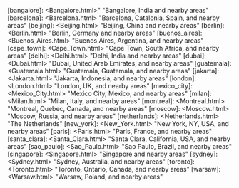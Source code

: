 <!-- Repositories -->

[repo:alut]: <https://github.com/blackberry/ALUT> "Repo: ALUT, OpenAL Utilities"
[repo:bbuijs]: <http://github.com/blackberry/bbui.js> "Repo: bbUI.js Framework for WebWorks"
[repo:bws]: <http://github.com/bws-samples> "Repo: Code samples for BlackBerry Web Services for Enterprise Administration"
[repo:cascadescommunitysamples]: <http://github.com/blackberry/Cascades-Community-Samples> "Repo: Community - RIM and non-RIM - Samples using the Cascades framework"
[repo:cascades-samples]: <http://github.com/blackberry/Cascades-Samples> "repo: Official Cascades Samples"
[repo:gameplay]: <http://github.com/blackberry/Gameplay> "Repo: Gameplay, a Portable, OpenSource Gaming Framework"
[repo:jquery-mobile-samples]: <http://github.com/blackberry/jQuery-Mobile-Samples> "Repo: jQuery-Mobile-Samples Repository"
[repo:ndk-samples]: <http://github.com/blackberry/NDK-Samples> "Repo: Native Samples that can be used with the NDK"
[repo:openal]: <http://github.com/blackberry/OpenAL> "Repo: OpenAL"
[repo:picturewall]: <http://github.com/blackberry/PictureWall> "Repo: HTML5 Application to display pictures on a wall of devices"
[repo:qrencode]: <http://github.com/blackberry/QREncode> "QREncode Repository"
[repo:ripple-ui]: <http://github.com/blackberry/Ripple-UI> "Repo: Ripple UI Emulator"
[repo:ripple-framework]: <http://github.com/blackberry/Ripple-Framework> "Repo: Ripple Framework"
[repo:ripple-services]: <http://github.com/blackberry/Ripple-Services> "Repo: Ripple Services"
[repo:sdl]: <http://github.com/blackberry/SDL> "Repo:SDL"
[repo:scoreloop-samples]: <http://github.com/blackberry/Scoreloop-Samples> "Socoreloop-Samples Repository"
[repo:webgl-samples]: <http://github.com/blackberry/webgl-samples> "Repository for Community - RIM and non-RIM - Samples using WebGL"
[repo:webworks-samples]: <http://github.com/blackberry/webworks-samples> "Repository for Community - RIM and non-RIM - Samples using the BlackBerry Webworks framework"
[repo:zxing]: <http://github.com/blackberry/ZXing> "ZXing Repository"

<!-- Absolute Paths -->

[asl2]: <http://www.apache.org/licenses/LICENSE-2.0.html> "Apache License, Version 2.0"
[gpl]: <TBD> "TBD"
[bsd]: <http://en.wikipedia.org/wiki/BSD_licenses> "BSD Licenses, at Wikipedia"

<!-- Relative Paths -->

[all_pages]: <All_Pages.html> "All Pages in this Wiki"
[all_articles]: <articles/All_Articles.html> "All Articles in this Wiki"
[all_slides]: <slides/All_Slides.html> "All Presentations in this Wiki"
[all_news]: <news/index.html> "All News in this Wiki"
[recent_changes]: <Recent_Changes.html> "Recent changes in this Wiki"


[blackberry_services]: <BlackBerry_Services.html> "Client and Server Side BlackBerry Services"

[bb_advertising]: <BlackBerry_Advertising_Service.html> "BlackBerry Advertising Service"
[bb_analytics]: <BlackBerry_Analytics_Service.html> "BlackBerry Analytics Service"
[bbm]: <BlackBerry_Messenger.html> "BlackBerry_Messenger"
[bb_web_services]: <BlackBerry_Web_Services.html> "BlackBerry Web Services for Enterprise Administration"
[bws]: <BlackBerry_Web_Services.html> "BlackBerry Web Services for Enterprise Administration"
[bb_payment]: <BlackBerry_Payment_Service.html> "BlackBerry Payment Service"
[bb_push]: <BlackBerry_Push_Service.html> "BlackBerry Push Service"

[adobe_air]: <Adobe_AIR.html> "Adobe Integrated Runtime (AIR)"
[alicejs]: <AliceJS.html> "Alice - A Lightweight Independent CSS Engine"
[air]: <AIR.html> "Adobe Integrated Runtime (AIR)"
[apache_cordova]: <Apache_Cordova.html> "The Open Source HTML5 Cross-Platform Framework"
[bbuijs]: <bbUIjs.html> "A WebWorks-based Framework to write HTML5 applications using BBOS and BB10 Conventions"
[blackberry_10]: <BlackBerry_10.html> "The next generation BlackBerry Platform"
[bps]: <BlackBerry_Platform_Services.html> "BlackBerry Platform Services"
[bugs]: <Bugs.html> "Filing and Searching for Bugs"
[camera]: <Camera.html> "Camera APIs"
[cascades]: <Cascades.html> "Cascades"
[cascades_samples]: <Cascades_Samples.html> "Cascades Samples"
[cascades_samples_and_tips]: <Cascades_Samples_and_Tips.html> "Cascades Samples and Tips"
[debugtoken]: <DebugToken.html> "DebugToken"
[events]: <Events.html> "Events"
[frogatto]: <Frogatto.html> "A 2-D Game"
[html5]: <HTML5.html> "The BlackBerry HTML5 Software Platform"
[html5_samples]: <HTML5_Samples.html> "Open Source Samples showcasing the HTML5 technology on BlackBerry"
[html5_tools]: <HTML5_Tools.html> "Tools useful for HTML5 Development"
[nfc]: <NFC.html> "NFC - Near Field Communication"
[nodebeat]: <NodeBeat.html> "Visual Music App"
[opencv]: <OpenCV.html> "Language that leverages GPUs"
[openframeworks]: <OpenFrameworks.html> "Open Source Framework for Creative Media Applications"
[opengl]: <OpenGL.html> "Language .."
[open_source]: <Open_Source.html> "Open Source Actvities at RIM"
[picturewall]: <PictureWall.html> "PictureWall Sample Application"
[phonegap]: <PhoneGap.html> "Original cross-platform framework from Nitobi"
[python]: <Python.html> "Python"
[qr_code]: <QR_Code.html> "QR Codes - Quick Release Codes"
[qml]: <QML.html> "Qt Meta Language"
[qsa]: <QNX_Sound_Architecture.html> "QNX Sound Architecture"
[qt]: <Qt.html> "Qt"
[samples]: <Samples.html> "Code Samples"
[slideshare]: <SlideShare.html> "Presentations at SlideShare"
[threejs]: <threeJS.html> "A WebGL 3-D Framework"
[url_launcher]: <URL_Launcher.html> "URL Launching Application"
[webgl]: <WebGL.html> "OpenGL ES 2.0 for the Web"
[webkit]: <Webkit.html> "An Open Source Browser Layout Engine"
[webworks]: <WebWorks.html> "A framework to write HTML5 Applications for the BlackBerry Platform"
[youtube]: <YouTube.html> "Videos at YouTube"

[gameplay]: <Gameplay.html> "Portable, OpenSource Gaming Framework"
[jquery-mobile]: <jQuery-Mobile-Samples.html> "jQuery-Mobile-Samples Repository"

[code_samples]: <Code_Samples.html> "Code Samples"


[ripple]: <TBD> "TBD"

[air_samples]: <TBD> "TBD"
[bws_samples]: <TBD> "TBD"
[code_signing]: <TBD> "TBD"
[gaming_samples]: <TBD> "TBD"

[bb6]: <TBD> "TBD"
[bb7]: <TBD> "TBD"
[bridge]: <TBD> "TBD"
[qnx]: <TBD> "TBD"
[tunneltilt]: <TBD> "TBD"

[bbw]: <TBD> "TBD"
[bb10jam]: <BlackBerry_Jam.html> "BlackBerry 10 Jam"
[devcon]: <Developer_Conferences.html> "Developer Conferences"
[devcon2011_america]: <Developer_Conferences.html> "Developer Conferences"
[devcon2011_asia]: <Developer_Conferences.html> "Developer Conferences"
[devcon2012_europe]: <Developer_Conferences.html> "Developer Conferences"

[blackberry_playbook]: <TBD> "BlackBerry PlayBook"
[playbook]: <TBD> "BlackBerry PlayBook"

[clifford_hung]: <Clifford_Hung.html> "Clifford Hung"
[laurence_muller]: <Laurence_Muller.html> "Laurence Muller"
[tim_neil]: <Tim_Neil.html> "Tim Neil"

[seth_sandler]: <TBD> "TBD"

[jonathan_feldstein]: <TBD> "TBD"
[laurent_hasson]: <TBD> "TBD"
[ken_wallis]: <TBD> "TBD"
[gord_tanner]: <TBD> "TBD"
[andy_abgottspon]: <TBD> "TBD"
[eduardo_pelegrillopart]: <TBD> "TBD"
[george_staikos]: <TBD> "TBD"


[dc12e_dev339]: <slides/devcon2012-europe/Which_Programming_Environment_for_You.html> "Which Programming Environment is Right for You?"
[dc12e_dev311]: <slides/devcon2012-europe/Build_NFC_App.html> "How to Build an NFC-Enabled App"
[dc12e_dev319]: <slides/devcon2012-europe/Introduction_to_PlayBook_NDK.html> "Introduction to the BlackBerry PlayBook Native SDK: Building a Sample Application"
[dc12e_dev301]: <slides/devcon2012-europe/Introduction_to_WebWorks.html> "Introduction to BlackBerry WebWorks"
[dc12e_dev345]: <slides/devcon2012-europe/Mastering_Java_Layouts.html> "Mastering Java Layouts: Fields, Managers, and Screens"

[mwc2012_asaunders]: <slides/mwc2012/BlackBerry_Dev_Community.html> "The BlackBerry Developer Community"

[amsterdam]: <Amsterdam.html> "Amsterdam, Netherlands, and nearby areas"
[austin]: <Austin.html> "Austin, Texas, USA, and nearby areas"
[bangalore]: <Bangalore.html>" "Bangalore, India and nearby areas"
[barcelona]: <Barcelona.html> "Barcelona, Catalonia, Spain, and nearby areas"
[beijing]: <Beijing.html> "Beijing, China and nearby areas"
[berlin]: <Berlin.html> "Berlin, Germany and nearby areas"
[buenos_aires]: <Buenos_Aires.html> "Buenos Aires, Argentina, and nearby areas"
[cape_town]: <Cape_Town.html> "Cape Town, South Africa, and nearby areas"
[delhi]: <Delhi.html> "Delhi, India and nearby areas"
[dubai]: <Dubai.html> "Dubai, United Arab Emirates, and nearby areas"
[guatemala]: <Guatemala.html> "Guatemala, Guatemala, and nearby areas"
[jakarta]: <Jakarta.html> "Jakarta, Indonesia, and nearby areas"
[london]: <London.html> "London, UK, and nearby areas"
[mexico_city]: <Mexico_City.html> "Mexico City, Mexico, and nearby areas"
[milan]: <Milan.html> "Milan, Italy, and nearby areas"
[montreal]: <Montreal.html> "Montreal, Quebec, Canada, and nearby areas"
[moscow]: <Moscow.html> "Moscow, Russia, and nearby areas"
[netherlands]: <Netherlands.html> "The Netherlands"
[new_york]: <New_York.html> "New York, NY, USA, and nearby areas"
[paris]: <Paris.html> "Paris, France, and nearby areas"
[santa_clara]: <Santa_Clara.html> "Santa Clara, California, USA, and nearby areas"
[sao_paulo]: <Sao_Paulo.html> "Sao Paulo, Brazil, and nearby areas"
[singapore]: <Singapore.html> "Singapore and nearby areas"
[sydney]: <Sydney.html> "Sydney, Australia, and nearby areas"
[toronto]: <Toronto.html> "Toronto, Ontario, Canada, and nearby areas"
[warsaw]: <Warsaw.html> "Warsaw, Poland, and nearby areas"